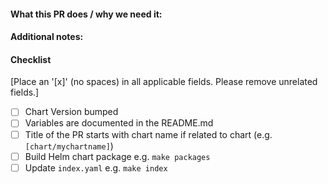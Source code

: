 #### What this PR does / why we need it:

#### Additional notes:

#### Checklist
[Place an '[x]' (no spaces) in all applicable fields. Please remove unrelated fields.]
- [ ] Chart Version bumped
- [ ] Variables are documented in the README.md
- [ ] Title of the PR starts with chart name if related to chart (e.g. `[chart/mychartname]`)
- [ ] Build Helm chart package e.g. `make packages`
- [ ] Update `index.yaml` e.g. `make index`
